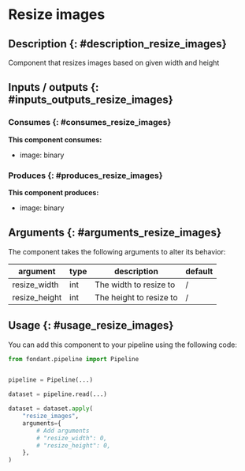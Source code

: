 # Resize images

## Description {: #description_resize_images}
Component that resizes images based on given width and height

## Inputs / outputs  {: #inputs_outputs_resize_images}

### Consumes  {: #consumes_resize_images}
**This component consumes:**

- image: binary





### Produces {: #produces_resize_images}
**This component produces:**

- image: binary



## Arguments {: #arguments_resize_images}

The component takes the following arguments to alter its behavior:

| argument | type | description | default |
| -------- | ---- | ----------- | ------- |
| resize_width | int | The width to resize to | / |
| resize_height | int | The height to resize to | / |

## Usage {: #usage_resize_images}

You can add this component to your pipeline using the following code:

```python
from fondant.pipeline import Pipeline


pipeline = Pipeline(...)

dataset = pipeline.read(...)

dataset = dataset.apply(
    "resize_images",
    arguments={
        # Add arguments
        # "resize_width": 0,
        # "resize_height": 0,
    },
)
```

